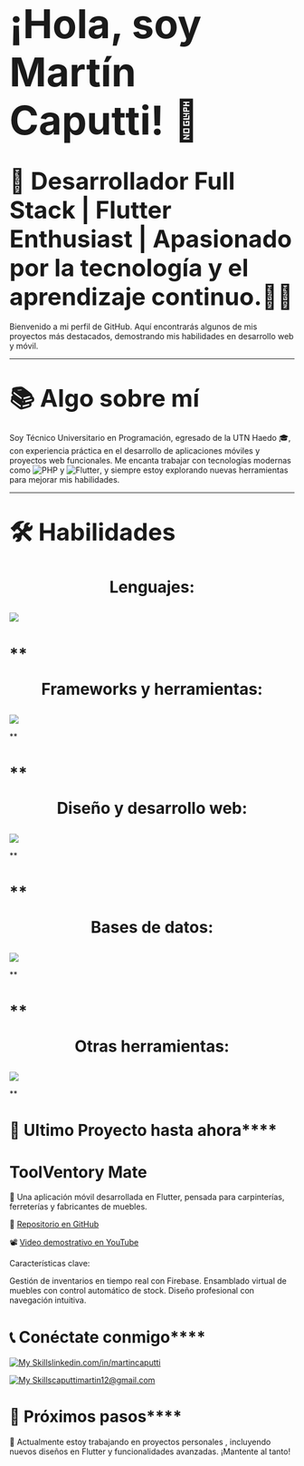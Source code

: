 # **<span style="font-size: 2.5em;">¡Hola, soy Martín Caputti! 👋</span>**

# **<span style="font-size: 1.5em;">🎯 **Desarrollador Full Stack | Flutter Enthusiast | Apasionado por la tecnología y el aprendizaje continuo.👨‍💻**</span>**

Bienvenido a mi perfil de GitHub. Aquí encontrarás algunos de mis proyectos más destacados, demostrando mis habilidades en desarrollo web y móvil.

---

# **<span style="font-size: 1.5em;">📚 **Algo sobre mí**</span>**


Soy Técnico Universitario en Programación, egresado de la UTN Haedo 🎓, con experiencia práctica en el desarrollo de aplicaciones móviles y proyectos web funcionales. Me encanta trabajar con tecnologías modernas como ![PHP](https://img.shields.io/badge/php-%23777BB4.svg?style=for-the-badge&logo=php&logoColor=white) y ![Flutter](https://img.shields.io/badge/Flutter-%2302569B.svg?style=for-the-badge&logo=Flutter&logoColor=white), y siempre estoy explorando nuevas herramientas para mejorar mis habilidades.

---

# <span style="font-size: 1.5em;">🛠️ **Habilidades**</span>

# <span style="font-size: 1.0em;"><p align="center">Lenguajes: 
  <a href="https://skillicons.dev">
    <img src="https://skillicons.dev/icons?i=java,js,php,dart,c,cpp,cs,dotnet" />
  </a>
</p></span>

# **<span style="font-size: 1.0em;"><p align="center">Frameworks y herramientas: 
  <a href="https://skillicons.dev">
   <img src="https://skillicons.dev/icons?i=react,flutter,nodejs,firebase" />
  </a>
</p></span>**

# **<span style="font-size: 1.0em;"><p align="center">Diseño y desarrollo web: 
  <a href="https://skillicons.dev">
  <img src="https://skillicons.dev/icons?i=html,css,js,netlify" />
  </a>
</p></span>**

# **<span style="font-size: 1.0em;"><p align="center">Bases de datos:
  <a href="https://skillicons.dev">
  <img src="https://skillicons.dev/icons?i=firebase,mysql" />
  </a>
</p></span>**

# **<span style="font-size: 1.0em;"><p align="center">Otras herramientas:
  <a href="https://skillicons.dev">
  <img src="https://skillicons.dev/icons?i=git,github,wordpress,vscode,powershell,discord" />
  </a>
</p></span>**

# **<span style="font-size: 1.5em;">**📂 Ultimo Proyecto hasta ahora**</span>**

# **<span style="font-size: 1.0em;">**ToolVentory Mate**</span>**

🎯 Una aplicación móvil desarrollada en Flutter, pensada para carpinterías, ferreterías y fabricantes de muebles.

🔗 [Repositorio en GitHub](https://github.com/MartinCaputti/toolventory_mate)

📽️ [Video demostrativo en YouTube](https://www.youtube.com/watch?v=ngrlYPL2yy4&ab_channel=Mart%C3%ADnCaputti)

Características clave:

Gestión de inventarios en tiempo real con Firebase.
Ensamblado virtual de muebles con control automático de stock.
Diseño profesional con navegación intuitiva.

# **<span style="font-size: 1.5em;">**📞 Conéctate conmigo**</span>**

[![My Skills](https://skillicons.dev/icons?i=linkedin&perline=3)](https://skillicons.dev)[linkedin.com/in/martincaputti](https://www.linkedin.com/in/martin-caputti-950806b5/)

[![My Skills](https://skillicons.dev/icons?i=gmail&perline=3)](https://skillicons.dev)[caputtimartin12@gmail.com](https://gmail.com/)


# **<span style="font-size: 1.5em;">**🎯 Próximos pasos**</span>**
🌱 Actualmente estoy trabajando en proyectos personales , incluyendo nuevos diseños en Flutter y funcionalidades avanzadas. ¡Mantente al tanto!
